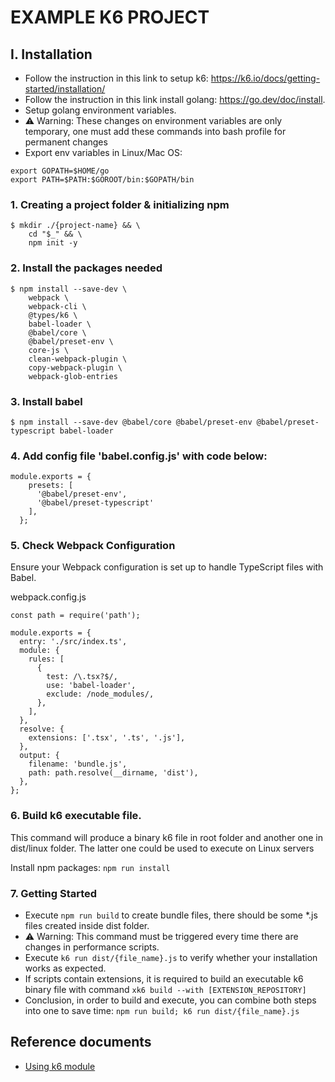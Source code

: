 # EXAMPLE K6 PROJECT

## I. Installation
- Follow the instruction in this link to setup k6: https://k6.io/docs/getting-started/installation/
- Follow the instruction in this link install golang: https://go.dev/doc/install.
- Setup golang environment variables.
- ⚠ Warning: These changes on environment variables are only temporary, one must add these commands into bash profile for permanent changes
- Export env variables in Linux/Mac OS:
```
export GOPATH=$HOME/go
export PATH=$PATH:$GOROOT/bin:$GOPATH/bin
```
### 1. Creating a project folder & initializing npm
```
$ mkdir ./{project-name} && \
    cd "$_" && \
    npm init -y
```


### 2. Install the packages needed
```
$ npm install --save-dev \
    webpack \
    webpack-cli \
    @types/k6 \
    babel-loader \
    @babel/core \
    @babel/preset-env \
    core-js \
    clean-webpack-plugin \
    copy-webpack-plugin \
    webpack-glob-entries
```


### 3. Install babel 
``` 
$ npm install --save-dev @babel/core @babel/preset-env @babel/preset-typescript babel-loader 
```


### 4. Add config file 'babel.config.js' with code below:
```
module.exports = {
    presets: [
      '@babel/preset-env',
      '@babel/preset-typescript'
    ],
  };
```

### 5. Check Webpack Configuration
Ensure your Webpack configuration is set up to handle TypeScript files with Babel.

webpack.config.js
```
const path = require('path');

module.exports = {
  entry: './src/index.ts',
  module: {
    rules: [
      {
        test: /\.tsx?$/,
        use: 'babel-loader',
        exclude: /node_modules/,
      },
    ],
  },
  resolve: {
    extensions: ['.tsx', '.ts', '.js'],
  },
  output: {
    filename: 'bundle.js',
    path: path.resolve(__dirname, 'dist'),
  },
};
```


### 6. Build k6 executable file.
This command will produce a binary k6 file in root folder and another one in dist/linux folder. The latter one could be used to execute on Linux servers

Install npm packages: ```npm run install```

### 7. Getting Started
- Execute ```npm run build``` to create bundle files, there should be some *.js files created inside dist folder.
- ⚠ Warning: This command must be triggered every time there are changes in performance scripts.
- Execute ```k6 run dist/{file_name}.js``` to verify whether your installation works as expected.
- If scripts contain extensions, it is required to build an executable k6 binary file with command ```xk6 build --with [EXTENSION_REPOSITORY]```
- Conclusion, in order to build and execute, you can combine both steps into one to save time: ``` npm run build; k6 run dist/{file_name}.js ```


## Reference documents
- [Using k6 module](https://k6.io/docs/using-k6/modules/)



